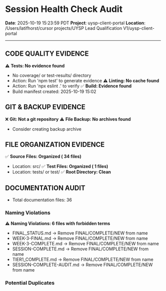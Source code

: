 # Session Health Check Audit

**Date**: 2025-10-19 15:23:59 PDT
**Project**: uysp-client-portal
**Location**: /Users/latifhorst/cursor projects/UYSP Lead Qualification V1/uysp-client-portal

---


## CODE QUALITY EVIDENCE

⚠️  **Tests: No evidence found**
   - No coverage/ or test-results/ directory
   - Action: Run 'npm test' to generate evidence
⚠️  **Linting: No cache found**
   - Action: Run 'npx eslint .' to verify
✅ **Build: Evidence found**
   - Build manifest created: 2025-10-19 15:02

## GIT & BACKUP EVIDENCE

❌ **Git: Not a git repository**
⚠️  **File Backup: No archives found**
   - Consider creating backup archive

## FILE ORGANIZATION EVIDENCE

✅ **Source Files: Organized (      34 files)**
   - Location: src/
✅ **Test Files: Organized (       1 files)**
   - Location: tests/ or test/
✅ **Root Directory: Clean**

## DOCUMENTATION AUDIT

   - Total documentation files:       36
### Naming Violations

⚠️  **Naming Violations: 6 files with forbidden terms**
   - FINAL_STATUS.md → Remove FINAL/COMPLETE/NEW from name
   - WEEK-3-FINAL.md → Remove FINAL/COMPLETE/NEW from name
   - WEEK-3-COMPLETE.md → Remove FINAL/COMPLETE/NEW from name
   - SESSION-COMPLETE.md → Remove FINAL/COMPLETE/NEW from name
   - TIER1_COMPLETE.md → Remove FINAL/COMPLETE/NEW from name
   - SESSION-COMPLETE-AUDIT.md → Remove FINAL/COMPLETE/NEW from name

### Potential Duplicates

